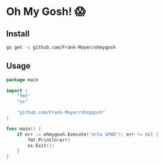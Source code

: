 # Oh My Gosh! :scream:

## Install

```bash
go get -u github.com/Frank-Mayer/ohmygosh
```

## Usage

```go
package main

import (
	"fmt"
	"os"

	"github.com/Frank-Mayer/ohmygosh"
)

func main() {
	if err := ohmygosh.Execute("echo $PWD"); err != nil {
		fmt.Println(err)
		os.Exit(1)
	}
}
```
